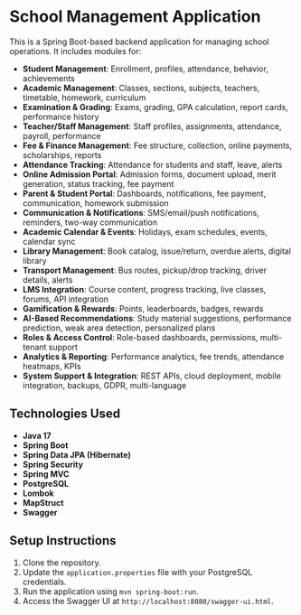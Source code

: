 # School Management Application

This is a Spring Boot-based backend application for managing school operations. It includes modules for:

- **Student Management**: Enrollment, profiles, attendance, behavior, achievements
- **Academic Management**: Classes, sections, subjects, teachers, timetable, homework, curriculum
- **Examination & Grading**: Exams, grading, GPA calculation, report cards, performance history
- **Teacher/Staff Management**: Staff profiles, assignments, attendance, payroll, performance
- **Fee & Finance Management**: Fee structure, collection, online payments, scholarships, reports
- **Attendance Tracking**: Attendance for students and staff, leave, alerts
- **Online Admission Portal**: Admission forms, document upload, merit generation, status tracking, fee payment
- **Parent & Student Portal**: Dashboards, notifications, fee payment, communication, homework submission
- **Communication & Notifications**: SMS/email/push notifications, reminders, two-way communication
- **Academic Calendar & Events**: Holidays, exam schedules, events, calendar sync
- **Library Management**: Book catalog, issue/return, overdue alerts, digital library
- **Transport Management**: Bus routes, pickup/drop tracking, driver details, alerts
- **LMS Integration**: Course content, progress tracking, live classes, forums, API integration
- **Gamification & Rewards**: Points, leaderboards, badges, rewards
- **AI-Based Recommendations**: Study material suggestions, performance prediction, weak area detection, personalized plans
- **Roles & Access Control**: Role-based dashboards, permissions, multi-tenant support
- **Analytics & Reporting**: Performance analytics, fee trends, attendance heatmaps, KPIs
- **System Support & Integration**: REST APIs, cloud deployment, mobile integration, backups, GDPR, multi-language

## Technologies Used

- **Java 17**
- **Spring Boot**
- **Spring Data JPA (Hibernate)**
- **Spring Security**
- **Spring MVC**
- **PostgreSQL**
- **Lombok**
- **MapStruct**
- **Swagger**

## Setup Instructions

1. Clone the repository.
2. Update the `application.properties` file with your PostgreSQL credentials.
3. Run the application using `mvn spring-boot:run`.
4. Access the Swagger UI at `http://localhost:8080/swagger-ui.html`.
